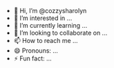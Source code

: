 - 👋 Hi, I’m @cozzysharolyn
- 👀 I’m interested in ...
- 🌱 I’m currently learning ...
- 💞️ I’m looking to collaborate on ...
- 📫 How to reach me ...
- 😄 Pronouns: ...
- ⚡ Fun fact: ...

<!---
cozzysharolyn/cozzysharolyn is a ✨ special ✨ repository because its `README.md` (this file) appears on your GitHub profile.
You can click the Preview link to take a look at your changes.
--->
